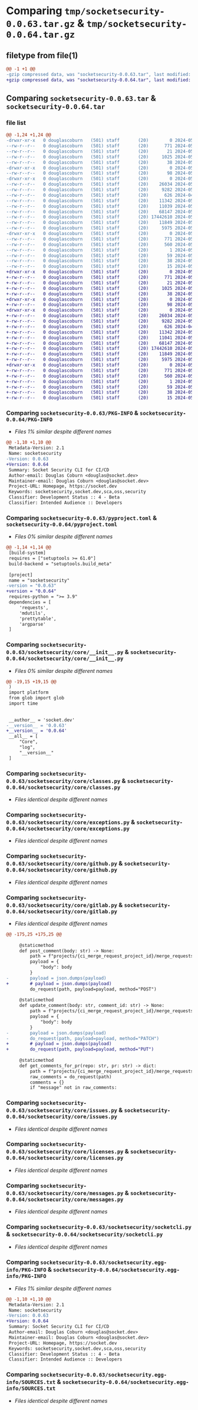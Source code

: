 # Comparing `tmp/socketsecurity-0.0.63.tar.gz` & `tmp/socketsecurity-0.0.64.tar.gz`

## filetype from file(1)

```diff
@@ -1 +1 @@
-gzip compressed data, was "socketsecurity-0.0.63.tar", last modified: Thu May 16 10:41:20 2024, max compression
+gzip compressed data, was "socketsecurity-0.0.64.tar", last modified: Thu May 16 11:06:14 2024, max compression
```

## Comparing `socketsecurity-0.0.63.tar` & `socketsecurity-0.0.64.tar`

### file list

```diff
@@ -1,24 +1,24 @@
-drwxr-xr-x   0 douglascoburn   (501) staff       (20)        0 2024-05-16 10:41:20.157825 socketsecurity-0.0.63/
--rw-r--r--   0 douglascoburn   (501) staff       (20)      771 2024-05-16 10:41:20.157639 socketsecurity-0.0.63/PKG-INFO
--rw-r--r--   0 douglascoburn   (501) staff       (20)       21 2024-05-15 04:22:36.000000 socketsecurity-0.0.63/README.md
--rw-r--r--   0 douglascoburn   (501) staff       (20)     1025 2024-05-16 10:41:14.000000 socketsecurity-0.0.63/pyproject.toml
--rw-r--r--   0 douglascoburn   (501) staff       (20)       38 2024-05-16 10:41:20.157864 socketsecurity-0.0.63/setup.cfg
-drwxr-xr-x   0 douglascoburn   (501) staff       (20)        0 2024-05-16 10:41:20.137374 socketsecurity-0.0.63/socketsecurity/
--rw-r--r--   0 douglascoburn   (501) staff       (20)       98 2024-05-16 10:04:37.000000 socketsecurity-0.0.63/socketsecurity/__init__.py
-drwxr-xr-x   0 douglascoburn   (501) staff       (20)        0 2024-05-16 10:41:20.155697 socketsecurity-0.0.63/socketsecurity/core/
--rw-r--r--   0 douglascoburn   (501) staff       (20)    26034 2024-05-16 10:41:10.000000 socketsecurity-0.0.63/socketsecurity/core/__init__.py
--rw-r--r--   0 douglascoburn   (501) staff       (20)     9282 2024-05-16 08:29:16.000000 socketsecurity-0.0.63/socketsecurity/core/classes.py
--rw-r--r--   0 douglascoburn   (501) staff       (20)      626 2024-04-29 13:52:20.000000 socketsecurity-0.0.63/socketsecurity/core/exceptions.py
--rw-r--r--   0 douglascoburn   (501) staff       (20)    11342 2024-05-16 07:53:25.000000 socketsecurity-0.0.63/socketsecurity/core/github.py
--rw-r--r--   0 douglascoburn   (501) staff       (20)    11039 2024-05-16 10:40:57.000000 socketsecurity-0.0.63/socketsecurity/core/gitlab.py
--rw-r--r--   0 douglascoburn   (501) staff       (20)    68147 2024-05-16 10:03:15.000000 socketsecurity-0.0.63/socketsecurity/core/issues.py
--rw-r--r--   0 douglascoburn   (501) staff       (20) 17442610 2024-05-06 19:45:31.000000 socketsecurity-0.0.63/socketsecurity/core/licenses.py
--rw-r--r--   0 douglascoburn   (501) staff       (20)    11849 2024-05-15 05:15:37.000000 socketsecurity-0.0.63/socketsecurity/core/messages.py
--rw-r--r--   0 douglascoburn   (501) staff       (20)     5975 2024-05-16 10:18:06.000000 socketsecurity-0.0.63/socketsecurity/socketcli.py
-drwxr-xr-x   0 douglascoburn   (501) staff       (20)        0 2024-05-16 10:41:20.157429 socketsecurity-0.0.63/socketsecurity.egg-info/
--rw-r--r--   0 douglascoburn   (501) staff       (20)      771 2024-05-16 10:41:20.000000 socketsecurity-0.0.63/socketsecurity.egg-info/PKG-INFO
--rw-r--r--   0 douglascoburn   (501) staff       (20)      560 2024-05-16 10:41:20.000000 socketsecurity-0.0.63/socketsecurity.egg-info/SOURCES.txt
--rw-r--r--   0 douglascoburn   (501) staff       (20)        1 2024-05-16 10:41:20.000000 socketsecurity-0.0.63/socketsecurity.egg-info/dependency_links.txt
--rw-r--r--   0 douglascoburn   (501) staff       (20)       59 2024-05-16 10:41:20.000000 socketsecurity-0.0.63/socketsecurity.egg-info/entry_points.txt
--rw-r--r--   0 douglascoburn   (501) staff       (20)       38 2024-05-16 10:41:20.000000 socketsecurity-0.0.63/socketsecurity.egg-info/requires.txt
--rw-r--r--   0 douglascoburn   (501) staff       (20)       15 2024-05-16 10:41:20.000000 socketsecurity-0.0.63/socketsecurity.egg-info/top_level.txt
+drwxr-xr-x   0 douglascoburn   (501) staff       (20)        0 2024-05-16 11:06:14.151124 socketsecurity-0.0.64/
+-rw-r--r--   0 douglascoburn   (501) staff       (20)      771 2024-05-16 11:06:14.150951 socketsecurity-0.0.64/PKG-INFO
+-rw-r--r--   0 douglascoburn   (501) staff       (20)       21 2024-05-15 04:22:36.000000 socketsecurity-0.0.64/README.md
+-rw-r--r--   0 douglascoburn   (501) staff       (20)     1025 2024-05-16 11:05:43.000000 socketsecurity-0.0.64/pyproject.toml
+-rw-r--r--   0 douglascoburn   (501) staff       (20)       38 2024-05-16 11:06:14.151164 socketsecurity-0.0.64/setup.cfg
+drwxr-xr-x   0 douglascoburn   (501) staff       (20)        0 2024-05-16 11:06:14.140087 socketsecurity-0.0.64/socketsecurity/
+-rw-r--r--   0 douglascoburn   (501) staff       (20)       98 2024-05-16 10:04:37.000000 socketsecurity-0.0.64/socketsecurity/__init__.py
+drwxr-xr-x   0 douglascoburn   (501) staff       (20)        0 2024-05-16 11:06:14.150542 socketsecurity-0.0.64/socketsecurity/core/
+-rw-r--r--   0 douglascoburn   (501) staff       (20)    26034 2024-05-16 11:05:47.000000 socketsecurity-0.0.64/socketsecurity/core/__init__.py
+-rw-r--r--   0 douglascoburn   (501) staff       (20)     9282 2024-05-16 08:29:16.000000 socketsecurity-0.0.64/socketsecurity/core/classes.py
+-rw-r--r--   0 douglascoburn   (501) staff       (20)      626 2024-04-29 13:52:20.000000 socketsecurity-0.0.64/socketsecurity/core/exceptions.py
+-rw-r--r--   0 douglascoburn   (501) staff       (20)    11342 2024-05-16 07:53:25.000000 socketsecurity-0.0.64/socketsecurity/core/github.py
+-rw-r--r--   0 douglascoburn   (501) staff       (20)    11041 2024-05-16 11:03:01.000000 socketsecurity-0.0.64/socketsecurity/core/gitlab.py
+-rw-r--r--   0 douglascoburn   (501) staff       (20)    68147 2024-05-16 10:03:15.000000 socketsecurity-0.0.64/socketsecurity/core/issues.py
+-rw-r--r--   0 douglascoburn   (501) staff       (20) 17442610 2024-05-06 19:45:31.000000 socketsecurity-0.0.64/socketsecurity/core/licenses.py
+-rw-r--r--   0 douglascoburn   (501) staff       (20)    11849 2024-05-15 05:15:37.000000 socketsecurity-0.0.64/socketsecurity/core/messages.py
+-rw-r--r--   0 douglascoburn   (501) staff       (20)     5975 2024-05-16 10:18:06.000000 socketsecurity-0.0.64/socketsecurity/socketcli.py
+drwxr-xr-x   0 douglascoburn   (501) staff       (20)        0 2024-05-16 11:06:14.150756 socketsecurity-0.0.64/socketsecurity.egg-info/
+-rw-r--r--   0 douglascoburn   (501) staff       (20)      771 2024-05-16 11:06:14.000000 socketsecurity-0.0.64/socketsecurity.egg-info/PKG-INFO
+-rw-r--r--   0 douglascoburn   (501) staff       (20)      560 2024-05-16 11:06:14.000000 socketsecurity-0.0.64/socketsecurity.egg-info/SOURCES.txt
+-rw-r--r--   0 douglascoburn   (501) staff       (20)        1 2024-05-16 11:06:14.000000 socketsecurity-0.0.64/socketsecurity.egg-info/dependency_links.txt
+-rw-r--r--   0 douglascoburn   (501) staff       (20)       59 2024-05-16 11:06:14.000000 socketsecurity-0.0.64/socketsecurity.egg-info/entry_points.txt
+-rw-r--r--   0 douglascoburn   (501) staff       (20)       38 2024-05-16 11:06:14.000000 socketsecurity-0.0.64/socketsecurity.egg-info/requires.txt
+-rw-r--r--   0 douglascoburn   (501) staff       (20)       15 2024-05-16 11:06:14.000000 socketsecurity-0.0.64/socketsecurity.egg-info/top_level.txt
```

### Comparing `socketsecurity-0.0.63/PKG-INFO` & `socketsecurity-0.0.64/PKG-INFO`

 * *Files 1% similar despite different names*

```diff
@@ -1,10 +1,10 @@
 Metadata-Version: 2.1
 Name: socketsecurity
-Version: 0.0.63
+Version: 0.0.64
 Summary: Socket Security CLI for CI/CD
 Author-email: Douglas Coburn <douglas@socket.dev>
 Maintainer-email: Douglas Coburn <douglas@socket.dev>
 Project-URL: Homepage, https://socket.dev
 Keywords: socketsecurity,socket.dev,sca,oss,security
 Classifier: Development Status :: 4 - Beta
 Classifier: Intended Audience :: Developers
```

### Comparing `socketsecurity-0.0.63/pyproject.toml` & `socketsecurity-0.0.64/pyproject.toml`

 * *Files 0% similar despite different names*

```diff
@@ -1,14 +1,14 @@
 [build-system]
 requires = ["setuptools >= 61.0"]
 build-backend = "setuptools.build_meta"
 
 [project]
 name = "socketsecurity"
-version = "0.0.63"
+version = "0.0.64"
 requires-python = ">= 3.9"
 dependencies = [
     'requests',
     'mdutils',
     'prettytable',
     'argparse'
 ]
```

### Comparing `socketsecurity-0.0.63/socketsecurity/core/__init__.py` & `socketsecurity-0.0.64/socketsecurity/core/__init__.py`

 * *Files 0% similar despite different names*

```diff
@@ -19,15 +19,15 @@
 )
 import platform
 from glob import glob
 import time
 
 
 __author__ = 'socket.dev'
-__version__ = '0.0.63'
+__version__ = '0.0.64'
 __all__ = [
     "Core",
     "log",
     "__version__"
 ]
```

### Comparing `socketsecurity-0.0.63/socketsecurity/core/classes.py` & `socketsecurity-0.0.64/socketsecurity/core/classes.py`

 * *Files identical despite different names*

### Comparing `socketsecurity-0.0.63/socketsecurity/core/exceptions.py` & `socketsecurity-0.0.64/socketsecurity/core/exceptions.py`

 * *Files identical despite different names*

### Comparing `socketsecurity-0.0.63/socketsecurity/core/github.py` & `socketsecurity-0.0.64/socketsecurity/core/github.py`

 * *Files identical despite different names*

### Comparing `socketsecurity-0.0.63/socketsecurity/core/gitlab.py` & `socketsecurity-0.0.64/socketsecurity/core/gitlab.py`

 * *Files identical despite different names*

```diff
@@ -175,25 +175,25 @@
 
     @staticmethod
     def post_comment(body: str) -> None:
         path = f"projects/{ci_merge_request_project_id}/merge_requests/{ci_merge_request_iid}/notes"
         payload = {
             "body": body
         }
-        payload = json.dumps(payload)
+        # payload = json.dumps(payload)
         do_request(path, payload=payload, method="POST")
 
     @staticmethod
     def update_comment(body: str, comment_id: str) -> None:
         path = f"projects/{ci_merge_request_project_id}/merge_requests/{ci_merge_request_iid}/notes/{comment_id}"
         payload = {
             "body": body
         }
-        payload = json.dumps(payload)
-        do_request(path, payload=payload, method="PATCH")
+        # payload = json.dumps(payload)
+        do_request(path, payload=payload, method="PUT")
 
     @staticmethod
     def get_comments_for_pr(repo: str, pr: str) -> dict:
         path = f"projects/{ci_merge_request_project_id}/merge_requests/{ci_merge_request_iid}/notes"
         raw_comments = do_request(path)
         comments = {}
         if "message" not in raw_comments:
```

### Comparing `socketsecurity-0.0.63/socketsecurity/core/issues.py` & `socketsecurity-0.0.64/socketsecurity/core/issues.py`

 * *Files identical despite different names*

### Comparing `socketsecurity-0.0.63/socketsecurity/core/licenses.py` & `socketsecurity-0.0.64/socketsecurity/core/licenses.py`

 * *Files identical despite different names*

### Comparing `socketsecurity-0.0.63/socketsecurity/core/messages.py` & `socketsecurity-0.0.64/socketsecurity/core/messages.py`

 * *Files identical despite different names*

### Comparing `socketsecurity-0.0.63/socketsecurity/socketcli.py` & `socketsecurity-0.0.64/socketsecurity/socketcli.py`

 * *Files identical despite different names*

### Comparing `socketsecurity-0.0.63/socketsecurity.egg-info/PKG-INFO` & `socketsecurity-0.0.64/socketsecurity.egg-info/PKG-INFO`

 * *Files 1% similar despite different names*

```diff
@@ -1,10 +1,10 @@
 Metadata-Version: 2.1
 Name: socketsecurity
-Version: 0.0.63
+Version: 0.0.64
 Summary: Socket Security CLI for CI/CD
 Author-email: Douglas Coburn <douglas@socket.dev>
 Maintainer-email: Douglas Coburn <douglas@socket.dev>
 Project-URL: Homepage, https://socket.dev
 Keywords: socketsecurity,socket.dev,sca,oss,security
 Classifier: Development Status :: 4 - Beta
 Classifier: Intended Audience :: Developers
```

### Comparing `socketsecurity-0.0.63/socketsecurity.egg-info/SOURCES.txt` & `socketsecurity-0.0.64/socketsecurity.egg-info/SOURCES.txt`

 * *Files identical despite different names*

